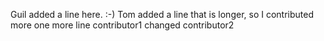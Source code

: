Guil added a line here. :-) 
Tom added a line that is longer, so I contributed more
one more line
contributor1 changed
contributor2

